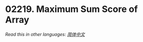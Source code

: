 # 02219. Maximum Sum Score of Array

  _Read this in other languages:_
    [_简体中文_](README.zh-CN.md)

